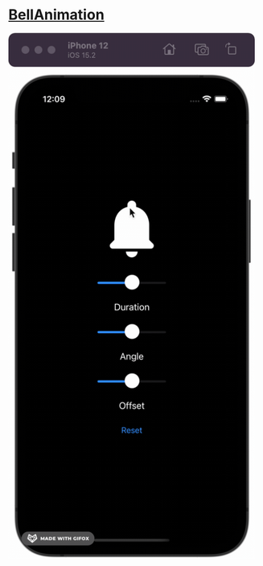# [BellAnimation](https://github.com/jrasmusson/swift-arcade/blob/master/Animation/ShakeyBell/README.md)

<img width="490" src="https://github.com/YamamotoDesu/BellAnimation/blob/main/BellAnimation1/shakey-bell.gif">
